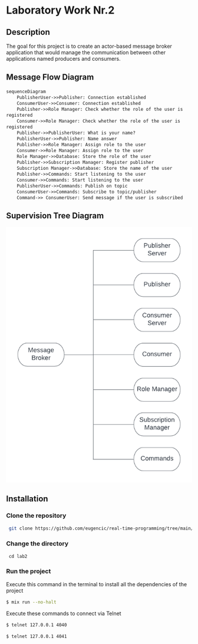 # Laboratory Work Nr.2

## Description

The goal for this project is to create an actor-based message broker application that would
manage the communication between other applications named producers and consumers.

## Message Flow Diagram

```mermaid
sequenceDiagram
    PublisherUser->>Publisher: Connection established
    ConsumerUser->>Consumer: Connection established
    Publisher->>Role Manager: Check whether the role of the user is registered
    Consumer->>Role Manager: Check whether the role of the user is registered
    Publisher->>PublisherUser: What is your name?
    PublisherUser->>Publisher: Name answer
    Publisher->>Role Manager: Assign role to the user
    Consumer->>Role Manager: Assign role to the user
    Role Manager->>Database: Store the role of the user
    Publisher->>Subscription Manager: Register publisher
    Subscription Manager->>Database: Store the name of the user
    Publisher->>Commands: Start listening to the user
    Consumer->>Commands: Start listening to the user
    PublisherUser->>Commands: Publish on topic
    ConsumerUser->>Commands: Subscribe to topic/publisher
    Command->> ConsumerUser: Send message if the user is subscribed
```

## Supervision Tree Diagram

![Diagram](https://github.com/eugencic/real-time-programming/blob/main/lab2/diagrams/supervision_tree_diagram.png)

## Installation

### Clone the repository

```bash
 git clone https://github.com/eugencic/real-time-programming/tree/main/lab2
```

### Change the directory

```
 cd lab2
```

### Run the project

Execute this command in the terminal to install all the dependencies of the project

```bash
$ mix run --no-halt
```

Execute these commands to connect via Telnet

```bash
$ telnet 127.0.0.1 4040
```

```bash
$ telnet 127.0.0.1 4041
```
